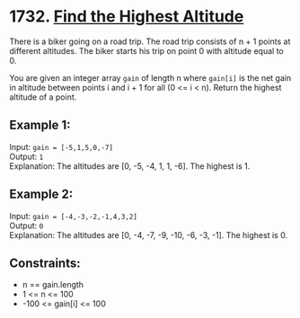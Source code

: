 # 1732. [Find the Highest Altitude](https://leetcode.com/problems/find-the-highest-altitude/description/)

There is a biker going on a road trip. The road trip consists of n + 1 points at different altitudes. The biker starts his trip on point 0 with altitude equal to 0.

You are given an integer array `gain` of length n where `gain[i]` is the net gain in altitude between points i and i + 1 for all (0 <= i < n). Return the highest altitude of a point.

## Example 1:

Input: `gain = [-5,1,5,0,-7]`  
Output: `1`  
Explanation: The altitudes are [0, -5, -4, 1, 1, -6]. The highest is 1.

## Example 2:

Input: `gain = [-4,-3,-2,-1,4,3,2]`  
Output: `0`  
Explanation: The altitudes are [0, -4, -7, -9, -10, -6, -3, -1]. The highest is 0.

## Constraints:

- n == gain.length
- 1 <= n <= 100
- -100 <= gain[i] <= 100
